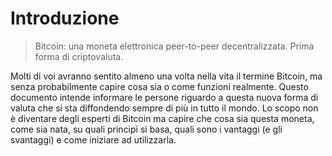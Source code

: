 
# Introduzione


> Bitcoin: una moneta elettronica peer-to-peer decentralizzata. Prima forma di criptovaluta.


<div id="intro">

Molti di voi avranno sentito almeno una volta nella vita il termine Bitcoin, ma senza probabilmente capire cosa sia o come funzioni realmente.
Questo documento intende informare le persone riguardo a questa nuova forma di valuta che si sta diffondendo sempre di più in tutto il mondo. Lo scopo non è diventare degli esperti di Bitcoin ma capire che cosa sia questa moneta, come sia nata, su quali principi si basa, quali sono i vantaggi (e gli svantaggi) e come iniziare ad utilizzarla.

</div>


